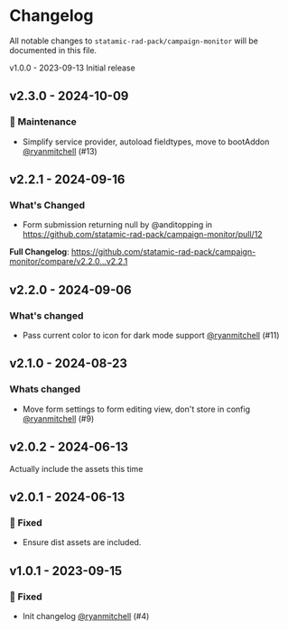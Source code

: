 # Changelog

All notable changes to `statamic-rad-pack/campaign-monitor` will be documented in this file.

v1.0.0 - 2023-09-13
Initial release

## v2.3.0 - 2024-10-09

### 🧰 Maintenance

- Simplify service provider, autoload fieldtypes, move to bootAddon [@ryanmitchell](https://github.com/ryanmitchell) (#13)

## v2.2.1 - 2024-09-16

### What's Changed

* Form submission returning null by @anditopping in https://github.com/statamic-rad-pack/campaign-monitor/pull/12

**Full Changelog**: https://github.com/statamic-rad-pack/campaign-monitor/compare/v2.2.0...v2.2.1

## v2.2.0 - 2024-09-06

### What's changed

- Pass current color to icon for dark mode support [@ryanmitchell](https://github.com/ryanmitchell) (#11)

## v2.1.0 - 2024-08-23

### Whats changed

- Move form settings to form editing view, don't store in config [@ryanmitchell](https://github.com/ryanmitchell) (#9)

## v2.0.2 - 2024-06-13

Actually include the assets this time

## v2.0.1 - 2024-06-13

### 🐛 Fixed

- Ensure dist assets are included.

## v1.0.1 - 2023-09-15

### 🐛 Fixed

- Init changelog [@ryanmitchell](https://github.com/ryanmitchell) (#4)
